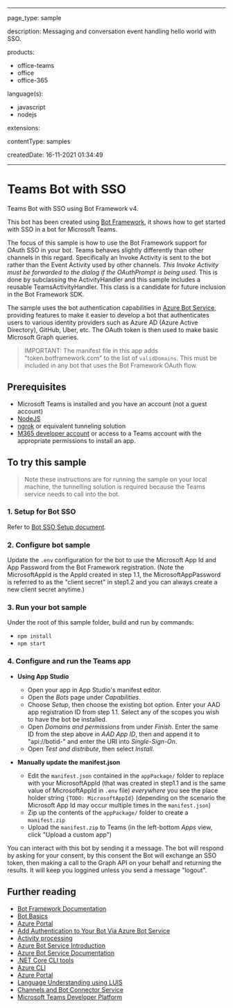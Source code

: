 
---

page_type: sample

description: Messaging and conversation event handling hello world with SSO.

products:
- office-teams
- office
- office-365

language(s):
- javascript
- nodejs

extensions:

contentType: samples

createdDate: 16-11-2021 01:34:49

---
# Teams Bot with SSO

Teams Bot with SSO using Bot Framework v4.

This bot has been created using [Bot Framework](https://dev.botframework.com), it shows how to get started with SSO in a bot for Microsoft Teams.

The focus of this sample is how to use the Bot Framework support for OAuth SSO in your bot. Teams behaves slightly differently than other channels in this regard. Specifically an Invoke Activity is sent to the bot rather than the Event Activity used by other channels. _This Invoke Activity must be forwarded to the dialog if the OAuthPrompt is being used._ This is done by subclassing the ActivityHandler and this sample includes a reusable TeamsActivityHandler. This class is a candidate for future inclusion in the Bot Framework SDK.

The sample uses the bot authentication capabilities in [Azure Bot Service](https://docs.botframework.com), providing features to make it easier to develop a bot that authenticates users to various identity providers such as Azure AD (Azure Active Directory), GitHub, Uber, etc. The OAuth token is then used to make basic Microsoft Graph queries.

> IMPORTANT: The manifest file in this app adds "token.botframework.com" to the list of `validDomains`. This must be included in any bot that uses the Bot Framework OAuth flow.

## Prerequisites

- Microsoft Teams is installed and you have an account (not a guest account)
-  [NodeJS](https://nodejs.org/en/)
-  [ngrok](https://ngrok.com/) or equivalent tunneling solution
-  [M365 developer account](https://docs.microsoft.com/en-us/microsoftteams/platform/concepts/build-and-test/prepare-your-o365-tenant) or access to a Teams account with the appropriate permissions to install an app.

## To try this sample

> Note these instructions are for running the sample on your local machine, the tunnelling solution is required because
> the Teams service needs to call into the bot.

### 1. Setup for Bot SSO
Refer to [Bot SSO Setup document](../BotSSOSetup.md).
### 2. Configure bot sample

   Update the `.env` configuration for the bot to use the Microsoft App Id and App Password from the Bot Framework registration. (Note the MicrosoftAppId is the AppId created in step 1.1, the MicrosoftAppPassword is referred to as the "client secret" in step1.2 and you can always create a new client secret anytime.)

### 3. Run your bot sample
Under the root of this sample folder, build and run by commands:
- `npm install`
- `npm start`

### 4. Configure and run the Teams app
- **Using App Studio**
    - Open your app in App Studio's manifest editor.
    - Open the *Bots* page under *Capabilities*.
    - Choose *Setup*, then choose the existing bot option. Enter your AAD app registration ID from step 1.1. Select any of the scopes you wish to have the bot be installed.
    - Open *Domains and permissions* from under *Finish*. Enter the same ID from the step above in *AAD App ID*, then and append it to "api://botid-" and enter the URI into *Single-Sign-On*.
    - Open *Test and distribute*, then select *Install*.

- **Manually update the manifest.json**
    - Edit the `manifest.json` contained in the  `appPackage/` folder to replace with your MicrosoftAppId (that was created in step1.1 and is the same value of MicrosoftAppId in `.env` file) *everywhere* you see the place holder string `{TODO: MicrosoftAppId}` (depending on the scenario the Microsoft App Id may occur multiple times in the `manifest.json`)
    - Zip up the contents of the `appPackage/` folder to create a `manifest.zip`
    - Upload the `manifest.zip` to Teams (in the left-bottom *Apps* view, click "Upload a custom app")

You can interact with this bot by sending it a message. The bot will respond by asking for your consent, by this consent the Bot will exchange an SSO token, then making a call to the Graph API on your behalf and returning the results. It will keep you loggined unless you send a message "logout". 

## Further reading

- [Bot Framework Documentation](https://docs.botframework.com)
- [Bot Basics](https://docs.microsoft.com/azure/bot-service/bot-builder-basics?view=azure-bot-service-4.0)
- [Azure Portal](https://portal.azure.com)
- [Add Authentication to Your Bot Via Azure Bot Service](https://docs.microsoft.com/en-us/azure/bot-service/bot-builder-authentication?view=azure-bot-service-4.0&tabs=csharp)
- [Activity processing](https://docs.microsoft.com/en-us/azure/bot-service/bot-builder-concept-activity-processing?view=azure-bot-service-4.0)
- [Azure Bot Service Introduction](https://docs.microsoft.com/azure/bot-service/bot-service-overview-introduction?view=azure-bot-service-4.0)
- [Azure Bot Service Documentation](https://docs.microsoft.com/azure/bot-service/?view=azure-bot-service-4.0)
- [.NET Core CLI tools](https://docs.microsoft.com/en-us/dotnet/core/tools/?tabs=netcore2x)
- [Azure CLI](https://docs.microsoft.com/cli/azure/?view=azure-cli-latest)
- [Azure Portal](https://portal.azure.com)
- [Language Understanding using LUIS](https://docs.microsoft.com/en-us/azure/cognitive-services/luis/)
- [Channels and Bot Connector Service](https://docs.microsoft.com/en-us/azure/bot-service/bot-concepts?view=azure-bot-service-4.0)
- [Microsoft Teams Developer Platform](https://docs.microsoft.com/en-us/microsoftteams/platform/)

